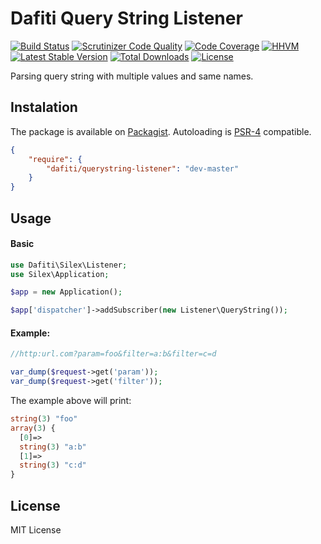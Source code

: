 # Dafiti Query String Listener
[![Build Status](https://img.shields.io/travis/dafiti/querystring-listener/master.svg?style=flat-square)](https://travis-ci.org/dafiti/querystring-listener)
[![Scrutinizer Code Quality](https://img.shields.io/scrutinizer/g/dafiti/querystring-listener/master.svg?style=flat-square)](https://scrutinizer-ci.com/g/dafiti/querystring-listener/?branch=master)
[![Code Coverage](https://img.shields.io/scrutinizer/coverage/g/dafiti/querystring-listener/master.svg?style=flat-square)](https://scrutinizer-ci.com/g/dafiti/querystring-listener/?branch=master)
[![HHVM](https://img.shields.io/hhvm/dafiti/querystring-listener.svg?style=flat-square)](https://travis-ci.org/dafiti/querystring-listener)
[![Latest Stable Version](https://img.shields.io/packagist/v/dafiti/querystring-listener.svg?style=flat-square)](https://packagist.org/packages/dafiti/querystring-listener)
[![Total Downloads](https://img.shields.io/packagist/dt/dafiti/querystring-listener.svg?style=flat-square)](https://packagist.org/packages/dafiti/querystring-listener)
[![License](https://img.shields.io/packagist/l/dafiti/querystring-listener.svg?style=flat-square)](https://packagist.org/packages/dafiti/querystring-listener)

Parsing query string with multiple values and same names.

## Instalation
The package is available on [Packagist](http://packagist.org/packages/dafiti/querystring-listener).
Autoloading is [PSR-4](https://github.com/php-fig/fig-standards/blob/master/accepted/PSR-4-autoloader.md) compatible.
```json
{
    "require": {
        "dafiti/querystring-listener": "dev-master"
    }
}
```

## Usage

#### Basic
```php
use Dafiti\Silex\Listener;
use Silex\Application;

$app = new Application();

$app['dispatcher']->addSubscriber(new Listener\QueryString());
```

#### Example:
```php
//http:url.com?param=foo&filter=a:b&filter=c=d

var_dump($request->get('param'));
var_dump($request->get('filter'));
```
The example above will print:
```php
string(3) "foo"
array(3) {
  [0]=>
  string(3) "a:b"
  [1]=>
  string(3) "c:d"
}

```

## License

MIT License

